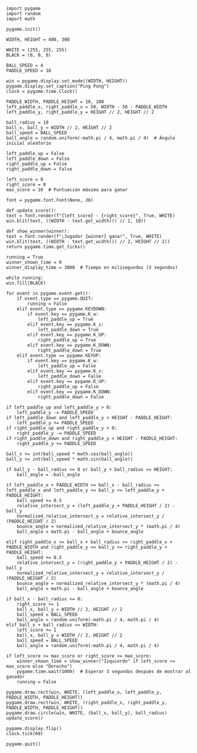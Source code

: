     import pygame
    import random
    import math

    pygame.init()

    WIDTH, HEIGHT = 400, 300

    WHITE = (255, 255, 255)
    BLACK = (0, 0, 0)

    BALL_SPEED = 4
    PADDLE_SPEED = 10

    win = pygame.display.set_mode((WIDTH, HEIGHT))
    pygame.display.set_caption("Ping Pong")
    clock = pygame.time.Clock()

    PADDLE_WIDTH, PADDLE_HEIGHT = 10, 100
    left_paddle_x, right_paddle_x = 50, WIDTH - 50 - PADDLE_WIDTH
    left_paddle_y, right_paddle_y = HEIGHT // 2, HEIGHT // 2

    ball_radius = 10
    ball_x, ball_y = WIDTH // 2, HEIGHT // 2
    ball_speed = BALL_SPEED
    ball_angle = random.uniform(-math.pi / 4, math.pi / 4)  # Ángulo inicial aleatorio

    left_paddle_up = False
    left_paddle_down = False
    right_paddle_up = False
    right_paddle_down = False

    left_score = 0
    right_score = 0
    max_score = 10  # Puntuación máxima para ganar

    font = pygame.font.Font(None, 36)

    def update_score():
    text = font.render(f"{left_score} - {right_score}", True, WHITE)
    win.blit(text, ((WIDTH - text.get_width()) // 2, 10))

    def show_winner(winner):
    text = font.render(f"¡Jugador {winner} gana!", True, WHITE)
    win.blit(text, ((WIDTH - text.get_width()) // 2, HEIGHT // 2))
    return pygame.time.get_ticks()

    running = True
    winner_shown_time = 0
    winner_display_time = 3000  # Tiempo en milisegundos (3 segundos)

    while running:
    win.fill(BLACK)

    for event in pygame.event.get():
        if event.type == pygame.QUIT:
            running = False
        elif event.type == pygame.KEYDOWN:
            if event.key == pygame.K_w:
                left_paddle_up = True
            elif event.key == pygame.K_s:
                left_paddle_down = True
            elif event.key == pygame.K_UP:
                right_paddle_up = True
            elif event.key == pygame.K_DOWN:
                right_paddle_down = True
        elif event.type == pygame.KEYUP:
            if event.key == pygame.K_w:
                left_paddle_up = False
            elif event.key == pygame.K_s:
                left_paddle_down = False
            elif event.key == pygame.K_UP:
                right_paddle_up = False
            elif event.key == pygame.K_DOWN:
                right_paddle_down = False

    if left_paddle_up and left_paddle_y > 0:
        left_paddle_y -= PADDLE_SPEED
    if left_paddle_down and left_paddle_y < HEIGHT - PADDLE_HEIGHT:
        left_paddle_y += PADDLE_SPEED
    if right_paddle_up and right_paddle_y > 0:
        right_paddle_y -= PADDLE_SPEED
    if right_paddle_down and right_paddle_y < HEIGHT - PADDLE_HEIGHT:
        right_paddle_y += PADDLE_SPEED

    ball_x += int(ball_speed * math.cos(ball_angle))
    ball_y += int(ball_speed * math.sin(ball_angle))

    if ball_y - ball_radius <= 0 or ball_y + ball_radius >= HEIGHT:
        ball_angle = -ball_angle

    if left_paddle_x + PADDLE_WIDTH >= ball_x - ball_radius >= left_paddle_x and left_paddle_y <= ball_y <= left_paddle_y + PADDLE_HEIGHT:
        ball_speed += 0.5
        relative_intersect_y = (left_paddle_y + PADDLE_HEIGHT / 2) - ball_y
        normalized_relative_intersect_y = relative_intersect_y / (PADDLE_HEIGHT / 2)
        bounce_angle = normalized_relative_intersect_y * (math.pi / 4)
        ball_angle = math.pi - ball_angle + bounce_angle

    elif right_paddle_x <= ball_x + ball_radius <= right_paddle_x + PADDLE_WIDTH and right_paddle_y <= ball_y <= right_paddle_y + PADDLE_HEIGHT:
        ball_speed += 0.5
        relative_intersect_y = (right_paddle_y + PADDLE_HEIGHT / 2) - ball_y
        normalized_relative_intersect_y = relative_intersect_y / (PADDLE_HEIGHT / 2)
        bounce_angle = normalized_relative_intersect_y * (math.pi / 4)
        ball_angle = math.pi - ball_angle + bounce_angle

    if ball_x - ball_radius <= 0:
        right_score += 1
        ball_x, ball_y = WIDTH // 2, HEIGHT // 2
        ball_speed = BALL_SPEED
        ball_angle = random.uniform(-math.pi / 4, math.pi / 4)
    elif ball_x + ball_radius >= WIDTH:
        left_score += 1
        ball_x, ball_y = WIDTH // 2, HEIGHT // 2
        ball_speed = BALL_SPEED
        ball_angle = random.uniform(-math.pi / 4, math.pi / 4)

    if left_score >= max_score or right_score >= max_score:
        winner_shown_time = show_winner("Izquierdo" if left_score >= max_score else "Derecho")
        pygame.time.wait(1000)  # Esperar 3 segundos después de mostrar al ganador
        running = False

    pygame.draw.rect(win, WHITE, (left_paddle_x, left_paddle_y, PADDLE_WIDTH, PADDLE_HEIGHT))
    pygame.draw.rect(win, WHITE, (right_paddle_x, right_paddle_y, PADDLE_WIDTH, PADDLE_HEIGHT))
    pygame.draw.circle(win, WHITE, (ball_x, ball_y), ball_radius)
    update_score()

    pygame.display.flip()
    clock.tick(60)

    pygame.quit()

